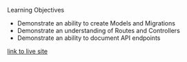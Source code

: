 Learning Objectives
* Demonstrate an ability to create Models and Migrations
* Demonstrate an understanding of Routes and Controllers
* Demonstrate an ability to document API endpoints

[link to live site](http://tiy-boss-contact-frontend.surge.sh)
